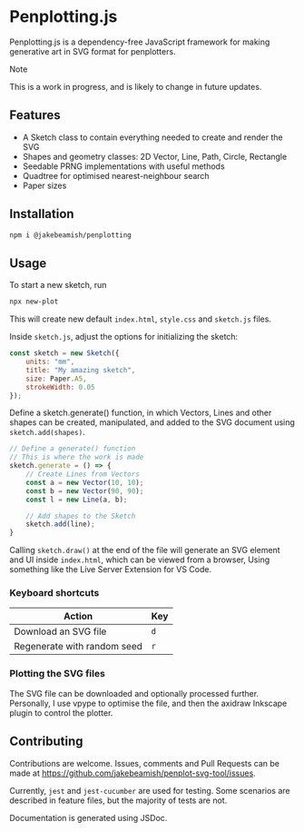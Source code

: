# Penplotting.js

Penplotting.js is a dependency-free JavaScript framework for making generative art in SVG format for penplotters.

> [!NOTE]
> This is a work in progress, and is likely to change in future updates.

## Features

- A Sketch class to contain everything needed to create and render the SVG
- Shapes and geometry classes: 2D Vector, Line, Path, Circle, Rectangle
- Seedable PRNG implementations with useful methods
- Quadtree for optimised nearest-neighbour search
- Paper sizes

## Installation

```sh
npm i @jakebeamish/penplotting
```

## Usage

To start a new sketch, run
```sh
npx new-plot
```
This will create new default `index.html`, `style.css` and `sketch.js` files.

Inside `sketch.js`, adjust the options for initializing the sketch:

```js
const sketch = new Sketch({
    units: "mm",
    title: "My amazing sketch",
    size: Paper.A5,
    strokeWidth: 0.05
});
```

Define a sketch.generate() function, in which Vectors, Lines and other shapes can be created, manipulated, and added to the SVG document using `sketch.add(shapes)`.

```js
// Define a generate() function
// This is where the work is made
sketch.generate = () => {
    // Create Lines from Vectors
    const a = new Vector(10, 10);
    const b = new Vector(90, 90);
    const l = new Line(a, b);

    // Add shapes to the Sketch
    sketch.add(line);
}
```

Calling `sketch.draw()` at the end of the file will generate an SVG element and UI inside `index.html`, which can be viewed from a browser,
Using something like the Live Server Extension for VS Code.

### Keyboard shortcuts
| Action | Key |
|-|-|
|Download an SVG file|`d`|
|Regenerate with random seed|`r`|

### Plotting the SVG files

The SVG file can be downloaded and optionally processed further.
Personally, I use vpype to optimise the file, and then the axidraw Inkscape plugin to control the plotter.

## Contributing

Contributions are welcome. Issues, comments and Pull Requests can be made at 
https://github.com/jakebeamish/penplot-svg-tool/issues.

Currently, `jest` and `jest-cucumber` are used for testing.
Some scenarios are described in feature files, but the majority of tests are not.

Documentation is generated using JSDoc.
